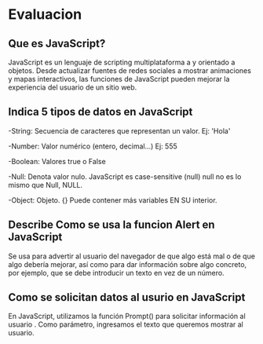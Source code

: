 # Evaluacion

## Que es JavaScript?

JavaScript es un lenguaje de scripting multiplataforma a y orientado a objetos. Desde actualizar fuentes de redes sociales a mostrar animaciones y mapas interactivos, las funciones de JavaScript pueden mejorar la experiencia del usuario de un sitio web.

## Indica 5 tipos de datos en JavaScript

-String: Secuencia de caracteres que representan un valor.
Ej: 'Hola'

-Number: Valor numérico (entero, decimal...) Ej: 555

-Boolean: Valores true o False

-Null: Denota valor nulo. JavaScript es case-sensitive (null) null no es lo mismo que Null, NULL.

-Object: Objeto. {} Puede
contener más variables EN SU interior.

## Describe Como se usa la funcion Alert en JavaScript

Se usa para advertir al usuario del navegador de que algo está mal o de que algo debería mejorar, así como para dar información sobre algo concreto, por ejemplo, que se debe introducir un texto en vez de un número.

## Como se solicitan datos al usurio en JavaScript

En JavaScript, utilizamos la función Prompt() para solicitar información al usuario . Como parámetro, ingresamos el texto que queremos mostrar al usuario. 